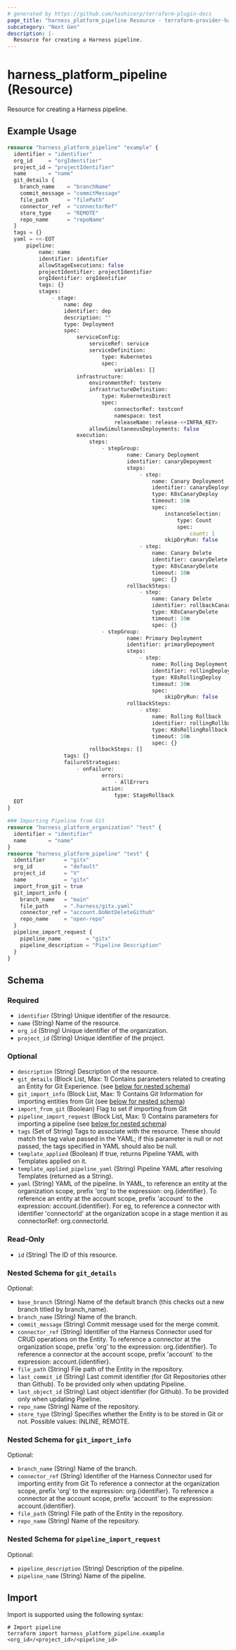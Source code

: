 ```yaml
---
# generated by https://github.com/hashicorp/terraform-plugin-docs
page_title: "harness_platform_pipeline Resource - terraform-provider-harness"
subcategory: "Next Gen"
description: |-
  Resource for creating a Harness pipeline.
---
```


# harness_platform_pipeline (Resource)

Resource for creating a Harness pipeline.

## Example Usage

```terraform
resource "harness_platform_pipeline" "example" {
  identifier = "identifier"
  org_id     = "orgIdentifier"
  project_id = "projectIdentifier"
  name       = "name"
  git_details {
    branch_name    = "branchName"
    commit_message = "commitMessage"
    file_path      = "filePath"
    connector_ref  = "connectorRef"
    store_type     = "REMOTE"
    repo_name      = "repoName"
  }
  tags = {}
  yaml = <<-EOT
      pipeline:
          name: name
          identifier: identifier
          allowStageExecutions: false
          projectIdentifier: projectIdentifier
          orgIdentifier: orgIdentifier
          tags: {}
          stages:
              - stage:
                  name: dep
                  identifier: dep
                  description: ""
                  type: Deployment
                  spec:
                      serviceConfig:
                          serviceRef: service
                          serviceDefinition:
                              type: Kubernetes
                              spec:
                                  variables: []
                      infrastructure:
                          environmentRef: testenv
                          infrastructureDefinition:
                              type: KubernetesDirect
                              spec:
                                  connectorRef: testconf
                                  namespace: test
                                  releaseName: release-<+INFRA_KEY>
                          allowSimultaneousDeployments: false
                      execution:
                          steps:
                              - stepGroup:
                                      name: Canary Deployment
                                      identifier: canaryDepoyment
                                      steps:
                                          - step:
                                              name: Canary Deployment
                                              identifier: canaryDeployment
                                              type: K8sCanaryDeploy
                                              timeout: 10m
                                              spec:
                                                  instanceSelection:
                                                      type: Count
                                                      spec:
                                                          count: 1
                                                  skipDryRun: false
                                          - step:
                                              name: Canary Delete
                                              identifier: canaryDelete
                                              type: K8sCanaryDelete
                                              timeout: 10m
                                              spec: {}
                                      rollbackSteps:
                                          - step:
                                              name: Canary Delete
                                              identifier: rollbackCanaryDelete
                                              type: K8sCanaryDelete
                                              timeout: 10m
                                              spec: {}
                              - stepGroup:
                                      name: Primary Deployment
                                      identifier: primaryDepoyment
                                      steps:
                                          - step:
                                              name: Rolling Deployment
                                              identifier: rollingDeployment
                                              type: K8sRollingDeploy
                                              timeout: 10m
                                              spec:
                                                  skipDryRun: false
                                      rollbackSteps:
                                          - step:
                                              name: Rolling Rollback
                                              identifier: rollingRollback
                                              type: K8sRollingRollback
                                              timeout: 10m
                                              spec: {}
                          rollbackSteps: []
                  tags: {}
                  failureStrategies:
                      - onFailure:
                              errors:
                                  - AllErrors
                              action:
                                  type: StageRollback
  EOT
}

### Importing Pipeline from Git
resource "harness_platform_organization" "test" {
  identifier = "identifier"
  name       = "name"
}
resource "harness_platform_pipeline" "test" {
  identifier      = "gitx"
  org_id          = "default"
  project_id      = "V"
  name            = "gitx"
  import_from_git = true
  git_import_info {
    branch_name   = "main"
    file_path     = ".harness/gitx.yaml"
    connector_ref = "account.DoNotDeleteGithub"
    repo_name     = "open-repo"
  }
  pipeline_import_request {
    pipeline_name        = "gitx"
    pipeline_description = "Pipeline Description"
  }
}
```

<!-- schema generated by tfplugindocs -->
## Schema

### Required

- `identifier` (String) Unique identifier of the resource.
- `name` (String) Name of the resource.
- `org_id` (String) Unique identifier of the organization.
- `project_id` (String) Unique identifier of the project.

### Optional

- `description` (String) Description of the resource.
- `git_details` (Block List, Max: 1) Contains parameters related to creating an Entity for Git Experience. (see [below for nested schema](#nestedblock--git_details))
- `git_import_info` (Block List, Max: 1) Contains Git Information for importing entities from Git (see [below for nested schema](#nestedblock--git_import_info))
- `import_from_git` (Boolean) Flag to set if importing from Git
- `pipeline_import_request` (Block List, Max: 1) Contains parameters for importing a pipeline (see [below for nested schema](#nestedblock--pipeline_import_request))
- `tags` (Set of String) Tags to associate with the resource. These should match the tag value passed in the YAML; if this parameter is null or not passed, the tags specified in YAML should also be null.
- `template_applied` (Boolean) If true, returns Pipeline YAML with Templates applied on it.
- `template_applied_pipeline_yaml` (String) Pipeline YAML after resolving Templates (returned as a String).
- `yaml` (String) YAML of the pipeline. In YAML, to reference an entity at the organization scope, prefix 'org' to the expression: org.{identifier}. To reference an entity at the account scope, prefix 'account` to the expression: account.{identifier}. For eg, to reference a connector with identifier 'connectorId' at the organization scope in a stage mention it as connectorRef: org.connectorId.

### Read-Only

- `id` (String) The ID of this resource.

<a id="nestedblock--git_details"></a>
### Nested Schema for `git_details`

Optional:

- `base_branch` (String) Name of the default branch (this checks out a new branch titled by branch_name).
- `branch_name` (String) Name of the branch.
- `commit_message` (String) Commit message used for the merge commit.
- `connector_ref` (String) Identifier of the Harness Connector used for CRUD operations on the Entity. To reference a connector at the organization scope, prefix 'org' to the expression: org.{identifier}. To reference a connector at the account scope, prefix 'account` to the expression: account.{identifier}.
- `file_path` (String) File path of the Entity in the repository.
- `last_commit_id` (String) Last commit identifier (for Git Repositories other than Github). To be provided only when updating Pipeline.
- `last_object_id` (String) Last object identifier (for Github). To be provided only when updating Pipeline.
- `repo_name` (String) Name of the repository.
- `store_type` (String) Specifies whether the Entity is to be stored in Git or not. Possible values: INLINE, REMOTE.


<a id="nestedblock--git_import_info"></a>
### Nested Schema for `git_import_info`

Optional:

- `branch_name` (String) Name of the branch.
- `connector_ref` (String) Identifier of the Harness Connector used for importing entity from Git To reference a connector at the organization scope, prefix 'org' to the expression: org.{identifier}. To reference a connector at the account scope, prefix 'account` to the expression: account.{identifier}.
- `file_path` (String) File path of the Entity in the repository.
- `repo_name` (String) Name of the repository.


<a id="nestedblock--pipeline_import_request"></a>
### Nested Schema for `pipeline_import_request`

Optional:

- `pipeline_description` (String) Description of the pipeline.
- `pipeline_name` (String) Name of the pipeline.

## Import

Import is supported using the following syntax:

```shell
# Import pipeline
terraform import harness_platform_pipeline.example <org_id>/<project_id>/<pipeline_id>
```
